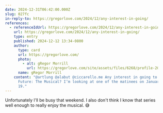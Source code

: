 ```yaml
---
date: 2024-12-31T06:42:00.000Z
slug: 027fc
in-reply-to: https://gregorlove.com/2024/12/any-interest-in-going/
references:
  - referenceIdUrl: https://gregorlove.com/2024/12/any-interest-in-going/
    url: https://gregorlove.com/2024/12/any-interest-in-going/
    type: entry
    published: 2024-12-12 13:34-0800
    author:
      type: card
      url: https://gregorlove.com/
      photo:
        - alt: gRegor Morrill
          url: https://gregorlove.com/site/assets/files/6268/profile-2021-square.300x0.jpg
      name: gRegor Morrill
    content: "@artlung @alabut @ciccarello.me Any interest in going to Back to the
      Future: The Musical? I’m looking at one of the matinees on January 18 or
      19."
---
```


Unfortunately I'll be busy that weekend. I also don't think I know that series well enough to really enjoy the musical. 😅

